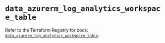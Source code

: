 # `data_azurerm_log_analytics_workspace_table`

Refer to the Terraform Registry for docs: [`data_azurerm_log_analytics_workspace_table`](https://registry.terraform.io/providers/hashicorp/azurerm/4.42.0/docs/data-sources/log_analytics_workspace_table).
